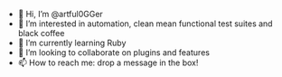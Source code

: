 - 👋 Hi, I’m @artful0GGer
- 👀 I’m interested in automation, clean mean functional test suites and black coffee
- 🌱 I’m currently learning Ruby
- 💞️ I’m looking to collaborate on plugins and features 
- 📫 How to reach me: drop a message in the box!

<!---
artful0GGer/artful0GGer is a ✨ special ✨ repository because its `README.md` (this file) appears on your GitHub profile.
You can click the Preview link to take a look at your changes.
--->
